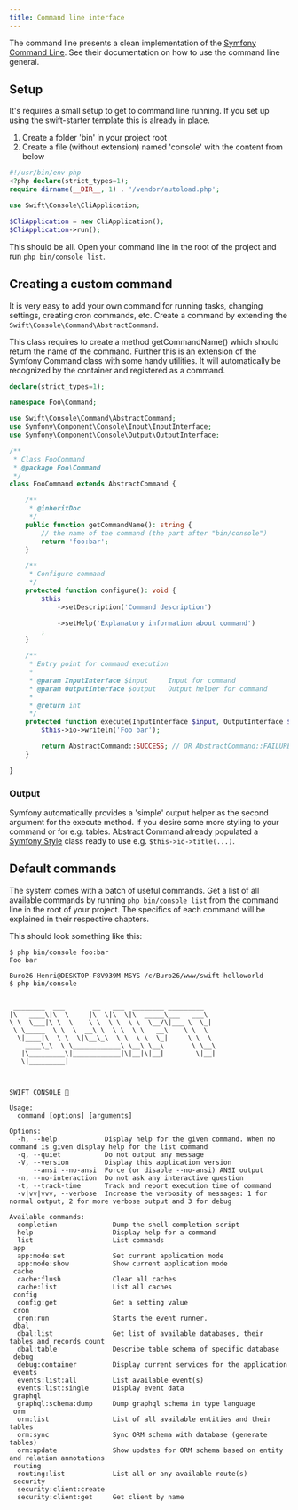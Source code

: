 ```yaml
---
title: Command line interface
---
```


The command line presents a clean implementation of the [Symfony Command Line](https://symfony.com/doc/current/components/console.html). See their documentation on how to use the command line general.

## Setup
It's requires a small setup to get to command line running. If you set up using the swift-starter template this is already in place.
1. Create a folder 'bin' in your project root
2. Create a file (without extension) named 'console' with the content from below
```php
#!/usr/bin/env php
<?php declare(strict_types=1);
require dirname(__DIR__, 1) . '/vendor/autoload.php';

use Swift\Console\CliApplication;

$CliApplication = new CliApplication();
$CliApplication->run();
```
This should be all. Open your command line in the root of the project and run ``php bin/console list``.

## Creating a custom command
It is very easy to add your own command for running tasks, changing settings, creating cron commands, etc. Create a command by extending the ``Swift\Console\Command\AbstractCommand``. 

This class requires to create a method getCommandName() which should return the name of the command. Further this is an extension of the Symfony Command class with some handy utilities. It will automatically be recognized by the container and registered as a command.

```php
declare(strict_types=1);

namespace Foo\Command;

use Swift\Console\Command\AbstractCommand;
use Symfony\Component\Console\Input\InputInterface;
use Symfony\Component\Console\Output\OutputInterface;

/**
 * Class FooCommand
 * @package Foo\Command
 */
class FooCommand extends AbstractCommand {

    /**
     * @inheritDoc
     */
    public function getCommandName(): string {
        // the name of the command (the part after "bin/console")
        return 'foo:bar';
    }

    /**
     * Configure command 
     */
    protected function configure(): void {
        $this
            ->setDescription('Command description')

            ->setHelp('Explanatory information about command')
        ;
    }

    /**
     * Entry point for command execution
     * 
     * @param InputInterface $input     Input for command
     * @param OutputInterface $output   Output helper for command
     *
     * @return int
     */
    protected function execute(InputInterface $input, OutputInterface $output): int {
        $this->io->writeln('Foo bar');

        return AbstractCommand::SUCCESS; // OR AbstractCommand::FAILURE
    }

}
```

### Output
Symfony automatically provides a 'simple' output helper as the second argument for the execute method. If you desire some more styling to your command or for e.g. tables. Abstract Command already populated a [Symfony Style](https://symfony.com/doc/current/console/style.html) class ready to use e.g. ``$this->io->title(...)``.

## Default commands
The system comes with a batch of useful commands. Get a list of all available commands by running `php bin/console list` from the command line in the root of your project. The specifics of each command will be explained in their respective chapters.

This should look something like this:
```shell
$ php bin/console foo:bar
Foo bar

Buro26-Henri@DESKTOP-F8V939M MSYS /c/Buro26/www/swift-helloworld
$ php bin/console


 ________  ___       __   ___  ________ _________
|\   ____\|\  \     |\  \|\  \|\  _____\___   ___\
\ \  \___|\ \  \    \ \  \ \  \ \  \__/\|___ \  \_|
 \ \_____  \ \  \  __\ \  \ \  \ \   __\    \ \  \
  \|____|\  \ \  \|\__\_\  \ \  \ \  \_|     \ \  \
    ____\_\  \ \____________\ \__\ \__\       \ \__\
   |\_________\|____________|\|__|\|__|        \|__|
   \|_________|



SWIFT CONSOLE 🚀

Usage:
  command [options] [arguments]

Options:
  -h, --help            Display help for the given command. When no command is given display help for the list command
  -q, --quiet           Do not output any message
  -V, --version         Display this application version
      --ansi|--no-ansi  Force (or disable --no-ansi) ANSI output
  -n, --no-interaction  Do not ask any interactive question
  -t, --track-time      Track and report execution time of command
  -v|vv|vvv, --verbose  Increase the verbosity of messages: 1 for normal output, 2 for more verbose output and 3 for debug

Available commands:
  completion              Dump the shell completion script
  help                    Display help for a command
  list                    List commands
 app
  app:mode:set            Set current application mode
  app:mode:show           Show current application mode
 cache
  cache:flush             Clear all caches
  cache:list              List all caches
 config
  config:get              Get a setting value
 cron
  cron:run                Starts the event runner.
 dbal
  dbal:list               Get list of available databases, their tables and records count
  dbal:table              Describe table schema of specific database
 debug
  debug:container         Display current services for the application
 events
  events:list:all         List available event(s)
  events:list:single      Display event data
 graphql
  graphql:schema:dump     Dump graphql schema in type language
 orm
  orm:list                List of all available entities and their tables
  orm:sync                Sync ORM schema with database (generate tables)
  orm:update              Show updates for ORM schema based on entity and relation annotations
 routing
  routing:list            List all or any available route(s)
 security
  security:client:create
  security:client:get     Get client by name
```